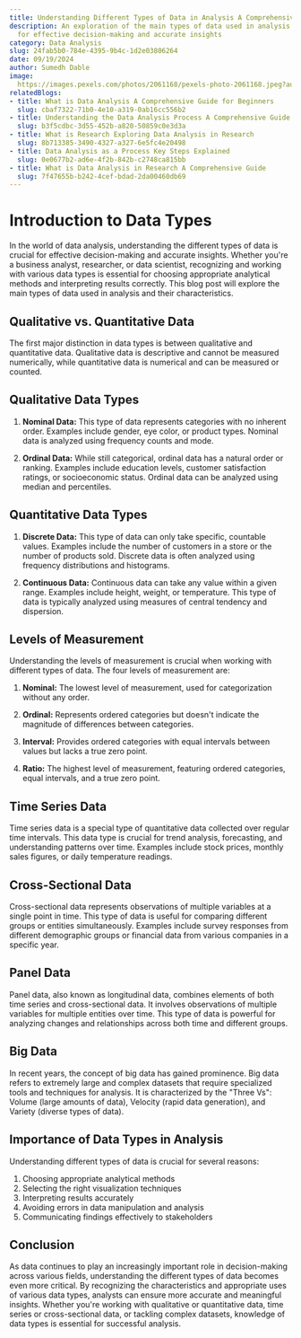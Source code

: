 ```yaml
---
title: Understanding Different Types of Data in Analysis A Comprehensive Guide
description: An exploration of the main types of data used in analysis and their characteristics
  for effective decision-making and accurate insights
category: Data Analysis
slug: 24fab5b0-784e-4395-9b4c-1d2e03806264
date: 09/19/2024
author: Sumedh Dable
image: 
  https://images.pexels.com/photos/2061168/pexels-photo-2061168.jpeg?auto=compress&cs=tinysrgb&w=600
relatedBlogs:
- title: What is Data Analysis A Comprehensive Guide for Beginners
  slug: cbaf7322-71b0-4e10-a319-0ab16cc556b2
- title: Understanding the Data Analysis Process A Comprehensive Guide
  slug: b3f5cdbc-3d55-452b-a820-50859c0e3d3a
- title: What is Research Exploring Data Analysis in Research
  slug: 8b713385-3490-4327-a327-6e5fc4e20498
- title: Data Analysis as a Process Key Steps Explained
  slug: 0e0677b2-ad6e-4f2b-842b-c2748ca815bb
- title: What is Data Analysis in Research A Comprehensive Guide
  slug: 7f47655b-b242-4cef-bdad-2da00460db69
---
```


# Introduction to Data Types

In the world of data analysis, understanding the different types of data is crucial for effective decision-making and accurate insights. Whether you're a business analyst, researcher, or data scientist, recognizing and working with various data types is essential for choosing appropriate analytical methods and interpreting results correctly. This blog post will explore the main types of data used in analysis and their characteristics.

## Qualitative vs. Quantitative Data

The first major distinction in data types is between qualitative and quantitative data. Qualitative data is descriptive and cannot be measured numerically, while quantitative data is numerical and can be measured or counted.

## Qualitative Data Types

1. **Nominal Data:** This type of data represents categories with no inherent order. Examples include gender, eye color, or product types. Nominal data is analyzed using frequency counts and mode.

2. **Ordinal Data:** While still categorical, ordinal data has a natural order or ranking. Examples include education levels, customer satisfaction ratings, or socioeconomic status. Ordinal data can be analyzed using median and percentiles.

## Quantitative Data Types

1. **Discrete Data:** This type of data can only take specific, countable values. Examples include the number of customers in a store or the number of products sold. Discrete data is often analyzed using frequency distributions and histograms.

2. **Continuous Data:** Continuous data can take any value within a given range. Examples include height, weight, or temperature. This type of data is typically analyzed using measures of central tendency and dispersion.

## Levels of Measurement

Understanding the levels of measurement is crucial when working with different types of data. The four levels of measurement are:

1. **Nominal:** The lowest level of measurement, used for categorization without any order.

2. **Ordinal:** Represents ordered categories but doesn't indicate the magnitude of differences between categories.

3. **Interval:** Provides ordered categories with equal intervals between values but lacks a true zero point.

4. **Ratio:** The highest level of measurement, featuring ordered categories, equal intervals, and a true zero point.

## Time Series Data

Time series data is a special type of quantitative data collected over regular time intervals. This data type is crucial for trend analysis, forecasting, and understanding patterns over time. Examples include stock prices, monthly sales figures, or daily temperature readings.

## Cross-Sectional Data

Cross-sectional data represents observations of multiple variables at a single point in time. This type of data is useful for comparing different groups or entities simultaneously. Examples include survey responses from different demographic groups or financial data from various companies in a specific year.

## Panel Data

Panel data, also known as longitudinal data, combines elements of both time series and cross-sectional data. It involves observations of multiple variables for multiple entities over time. This type of data is powerful for analyzing changes and relationships across both time and different groups.

## Big Data

In recent years, the concept of big data has gained prominence. Big data refers to extremely large and complex datasets that require specialized tools and techniques for analysis. It is characterized by the "Three Vs": Volume (large amounts of data), Velocity (rapid data generation), and Variety (diverse types of data).

## Importance of Data Types in Analysis

Understanding different types of data is crucial for several reasons:
1. Choosing appropriate analytical methods
2. Selecting the right visualization techniques
3. Interpreting results accurately
4. Avoiding errors in data manipulation and analysis
5. Communicating findings effectively to stakeholders

## Conclusion

As data continues to play an increasingly important role in decision-making across various fields, understanding the different types of data becomes even more critical. By recognizing the characteristics and appropriate uses of various data types, analysts can ensure more accurate and meaningful insights. Whether you're working with qualitative or quantitative data, time series or cross-sectional data, or tackling complex datasets, knowledge of data types is essential for successful analysis.